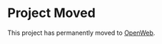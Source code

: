 # Project Moved

This project has permanently moved to [OpenWeb](https://github.com/l.amb/OpenWeb).
